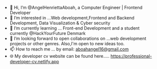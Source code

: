 - 👋 Hi, I’m @AngelHenriettaAboah, a Computer Engineer | Frontend Developer
- 👀 I’m interested in ...Web development,Frontend and Backend Development, Data Visualization & Cyber security
- 🌱 I’m currently learning ... Front-end Development and a student currently @HackYourFuture Denmark
- 💞️ I’m looking forward to open collaborations on ...web development projects or other genres. Also,I'm open to new ideas too.
- 📫 How to reach me ... by email: aboahangel16@gmail.com
- 🌐 My developer cv website can be found here..... https://professional-developer-cv.netlify.app
<!---
AngelHenriettaAboah/AngelHenriettaAboah is a ✨ special ✨ repository because its `README.md` (this file) appears on your GitHub profile.
You can click the Preview link to take a look at your changes.
--->
